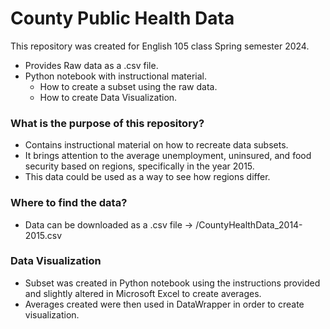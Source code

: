 # County Public Health Data
This repository was created for English 105 class Spring semester 2024.
- Provides Raw data as a .csv file.
- Python notebook with instructional material.
   - How to create a subset using the raw data.
   - How to create Data Visualization.
 
### **What is the purpose of this repository?**
- Contains instructional material on how to recreate data subsets.
- It brings attention to the average unemployment, uninsured, and food security based on regions, specifically in the year 2015.
- This data could be used as a way to see how regions differ.

### **Where to find the data?**
- Data can be downloaded as a .csv file -> /CountyHealthData_2014-2015.csv

### **Data Visualization**
- Subset was created in Python notebook using the instructions provided and slightly altered in Microsoft Excel to create averages. 
- Averages created were then used in DataWrapper in order to create visualization.

